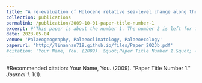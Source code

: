 ```yaml
---
title: "A re-evaluation of Holocene relative sea-level change along the Fujian coast, southeastern China"
collection: publications
permalink: /publication/2009-10-01-paper-title-number-1
excerpt: #'This paper is about the number 1. The number 2 is left for future work.'
date: 2023-05-04
venue: 'Palaeogeography, Palaeoclimatology, Palaeoecology'
paperurl: 'http://linannan719.github.io/files/Paper_2023b.pdf'
#citation: 'Your Name, You. (2009). &quot;Paper Title Number 1.&quot; <i>Journal 1</i>. 1(1).'
---
```



#Recommended citation: Your Name, You. (2009). "Paper Title Number 1." <i>Journal 1</i>. 1(1).
